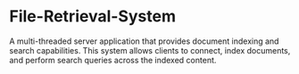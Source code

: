 # File-Retrieval-System
A multi-threaded server application that provides document indexing and search capabilities. This system allows clients to connect, index documents, and perform search queries across the indexed content.
